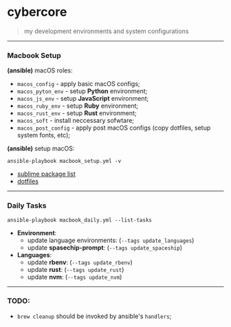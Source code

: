 # cybercore

> my development environments and system configurations

---

### Macbook Setup

**(ansible)** macOS roles:
  - `macos_config` - apply basic macOS configs;
  - `macos_pyton_env` - setup **Python** environment;
  - `macos_js_env` - setup **JavaScript** environment;
  - `macos_ruby_env` - setup **Ruby** environment;
  - `macos_rust_env` - setup **Rust** environment;
  - `macos_soft` - install neccessary sofwtare;
  - `macos_post_config` - apply post macOS configs (copy dotfiles, setup system fonts, etc);

**(ansible)** setup macOS:
```shell
ansible-playbook macbook_setup.yml -v
```

- [sublime package list](roles/macos_post_config/files/sublime/packages.md)
- [dotfiles](roles/macos_post_config/files)

---

### Daily Tasks

```shell
ansible-playbook macbook_daily.yml --list-tasks
```

- **Environment**:
  - update language environments: (`--tags update_languages`)
  - update **spasechip-prompt**: (`--tags update_spaceship`)
- **Languages**:
  - update **rbenv**: (`--tags update_rbenv`)
  - update **rust**: (`--tags update_rust`)
  - update **nvm**: (`--tags update_nvm`)

---

### TODO:

- `brew cleanup` should be invoked by ansible's `handlers`;
